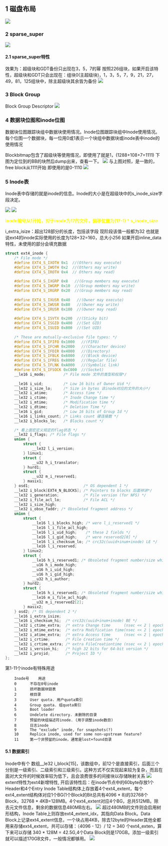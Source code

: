 ## 1 磁盘布局
![](./image/1.png)
### 2 sparse_super
![](./image/2.png)
#### 2.1 sparse_super特性
效果为：超级块和GDT备份只出现在3，5，7的幂
按照226组块，如果开启该特性，超级块和GDT只会出现在：组块0(主超级块)，1，3，5，7，9，21，27，49，81，125组块中，除主超级块其余皆为备份
![](./image/3.png)
### 3 Block Group
Block Group Descriptor
![](./image/4.png)

### 4 数据块位图和inode位图
数据块位图跟踪块组中数据块使用情况。Inode位图跟踪块组中Inode使用情况。每个位图一个数据块，每一位用0或1表示一个块组中数据块或inode表中inode的使用情况

Blockbitmap包含了超级块等使用情况，即使用了就是1，(1288+108+7=1111)
下图为定位到的BB的块然后dump出来，查看一下。
![](./image/5.png)
与上图对照，是一致的，free block从1111开始 即使用的是0-1110
![](./image/6.png)
### 5 Inode表
Inode表中存储的就是inode的信息。Inode的大小是在超级块中的s_inode_size字段决定。

![](./image/7.png)
![](./image/8.png)

**<font color="yellow">inode编号从1开始，对于inode为17的文件，偏移位置为(17-1) * s_inode_size</font>**



i_extra_isize：超出128部分的长度，包括该字段 现阶段该值一般都为32 也就是说ext4的inode实际使用的长度为128+32=160，总大小256
如果开启inline_data特性，未使用的部分会填充数据
```c
struct ext4_inode {
    /* File mode */
	#define EXT4_S_IXOTH 0x1  //(Others may execute)
	#define EXT4_S_IWOTH 0x2  //(Others may write)
	#define EXT4_S_IROTH 0x4  // Others may read)
	
	#define EXT4_S_IXGRP 0x8   //(Group members may execute)
	#define EXT4_S_IWGRP 0x10  //(Group members may write)
	#define EXT4_S_IRGRP 0x20  //(Group members may read)
	
	#define EXT4_S_IXUSR 0x40   //(Owner may execute)
	#define EXT4_S_IWUSR 0x80   //(Owner may write)
	#define EXT4_S_IRUSR 0x100  //(Owner may read)
	
	#define EXT4_S_ISVTX 0x200  //(Sticky bit)
	#define EXT4_S_ISGID 0x400  //(Set GID)
	#define EXT4_S_ISUID 0x800  //(Set UID)
	
	/* These are mutually-exclusive file types: */
	#define EXT4_S_IFIFO 0x1000   //(FIFO)
	#define EXT4_S_IFCHR 0x2000   //(Character device)
	#define EXT4_S_IFDIR 0x4000   //(Directory)
	#define EXT4_S_IFBLK 0x6000   //(Block device)
	#define EXT4_S_IFREG 0x8000   //(Regular file)
	#define EXT4_S_IFLNK 0xA000   //(Symbolic link)
	#define EXT4_S_IFSOCK 0xC000  //(Socket)
    __le16 i_mode;        /* File mode 文件的类型和权限*/
    
    __le16 i_uid;         /* Low 16 bits of Owner Uid */
    __le32 i_size_lo;     /* Size in bytes 该inode对应的文件的大小*/
    __le32 i_atime;       /* Access time */
    __le32 i_ctime;       /* Inode Change time */
    __le32 i_mtime;       /* Modification time */
    __le32 i_dtime;       /* Deletion Time */
    __le16 i_gid;         /* Low 16 bits of Group Id */
    __le16 i_links_count; /* Links count 硬连接数 */
    __le32 i_blocks_lo;   /* Blocks count */

    /* 看上面宏定义规定的flag状态 */
    __le32 i_flags; /* File flags */
    union {
        struct {
            __le32 l_i_version;
        } linux1;
        struct {
            __u32 h_i_translator;
        } hurd1;
        struct {
            __u32 m_i_reserved1;
        } masix1;
    } osd1;                        /* OS dependent 1 */
    __le32 i_block[EXT4_N_BLOCKS]; /* Pointers to blocks 后面祥讲*/
    __le32 i_generation;           /* File version (for NFS) */
    __le32 i_file_acl_lo;          /* File ACL */
    __le32 i_size_high;
    __le32 i_obso_faddr; /* Obsoleted fragment address */
    union {
        struct {
            __le16 l_i_blocks_high; /* were l_i_reserved1 */
            __le16 l_i_file_acl_high;
            __le16 l_i_uid_high;    /* these 2 fields */
            __le16 l_i_gid_high;    /* were reserved2[0] */
            __le16 l_i_checksum_lo; /* crc32c(uuid+inum+inode) LE */
            __le16 l_i_reserved;
        } linux2;
        struct {
            __le16 h_i_reserved1; /* Obsoleted fragment number/size which are removed in ext4 */
            __u16 h_i_mode_high;
            __u16 h_i_uid_high;
            __u16 h_i_gid_high;
            __u32 h_i_author;
        } hurd2;
        struct {
            __le16 h_i_reserved1; /* Obsoleted fragment number/size which are removed in ext4 */
            __le16 m_i_file_acl_high;
            __u32 m_i_reserved2[2];
        } masix2;
    } osd2; /* OS dependent 2 */
    __le16 i_extra_isize;
    __le16 i_checksum_hi;  /* crc32c(uuid+inum+inode) BE */
    __le32 i_ctime_extra;  /* extra Change time      (nsec << 2 | epoch) */
    __le32 i_mtime_extra;  /* extra Modification time(nsec << 2 | epoch) */
    __le32 i_atime_extra;  /* extra Access time      (nsec << 2 | epoch) */
    __le32 i_crtime;       /* File Creation time */
    __le32 i_crtime_extra; /* extra FileCreationtime (nsec << 2 | epoch) */
    __le32 i_version_hi;   /* high 32 bits for 64-bit version */
    __le32 i_projid;       /* Project ID */
};

```
第1-11个inode有特殊用途
```text
    Inode号    用途
    0      不存在0号inode
    1      损坏数据块链表
    2      根目录
    3      User quota. 用户quota索引
    4      Group quota. 组quota索引
    5      Boot loader
    6      Undelete directory. 未删除的目录
    7      预留的块组描述符inode. (用于调整inode数目)
    8      日志inode
    9      The "exclude" inode, for snapshots(?)
    10     Replica inode, used for some non-upstream feature?
    11     第一个非预留的inode，通常是lost+found目录

```

#### 5.1 数据索引
Inode中有个 数组__le32 i_block[15]，该数组中，前12个是直接索引，后面三个分别是一级索引、二级索引和三级索引。这种方式不仅实现起来较为复杂，而且在面对大文件的时候效率较为低下，且会浪费很多的间接块以存储映射关系
![](./image/9.png)
extent特性为ext4新增特性, 开启该特性后：在inode节点中的60byte存放1个Header和4个Entry
Inode Table结构体上存放着4个ext4_extent，每个ext4_extent结构体对应1个BG(1个Block的Bit总共有4096 * 8)的32768个Block，32768 * 4KB=128MB。4个ext4_extent对应4个BG，总共512MB。除去元文件信息，剩余的数据信息480MB左右。
![](./image/10.png)
超过480MB的文件则会启用树形结构，Inode Table上则存放ext4_extent_idx，其指向Data Block。Data Block上记录ext4_extent信息，一个块占用4KB，除去12byte的Header其他全都用来存储ext4_extent，共可以存储：（4096 - 12）/ 12 = 340 个ext4_exten，算下来可以存储 340 * 128M = 42.5G,4个Data Block则是170GB。添加一级索引就可以描述170GB文件，一般情况都够用。
![](./image/11.png)

